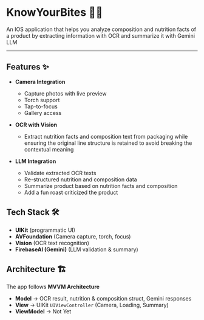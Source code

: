 # KnowYourBites 📸🥡

An IOS application that helps you analyze composition and nutrition facts of a product by extracting information with OCR and summarize it with Gemini LLM

---

## Features ✨
- **Camera Integration**
    - Capture photos with live preview
    - Torch support
    - Tap-to-focus
    - Gallery access

- **OCR with Vision**
    - Extract nutrition facts and composition text from packaging while ensuring the original line structure is retained to avoid breaking the contextual meaning

- **LLM Integration**
    - Validate extracted OCR texts
    - Re-structured nutrition and composition data
    - Summarize product based on nutrition facts and composition
    - Add a fun roast criticized the product

## Tech Stack 🛠
- **UIKit** (programmatic UI)
- **AVFoundation** (Camera capture, torch, focus)
- **Vision** (OCR text recognition)
- **FirebaseAI (Gemini)** (LLM validation & summary)

## Architecture 🏗
The app follows **MVVM Architecture**
- **Model** → OCR result, nutrition & composition struct, Gemini responses
- **View** → UIKit `UIViewController` (Camera, Loading, Summary)
- **ViewModel** → Not Yet


